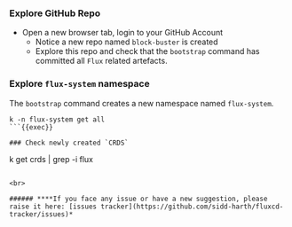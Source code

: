 ### Explore GitHub Repo
- Open a new browser tab, login to your GitHub Account
    - Notice a new repo named `block-buster` is created
    - Explore this repo and check that the `bootstrap` command has committed all `Flux` related artefacts.

### Explore `flux-system` namespace
The `bootstrap` command creates a new namespace named `flux-system`.

```
k -n flux-system get all
```{{exec}}

### Check newly created `CRDS`

```
k get crds | grep -i flux
```{{exec}}

<br>

###### ****If you face any issue or have a new suggestion, please raise it here: [issues tracker](https://github.com/sidd-harth/fluxcd-tracker/issues)*